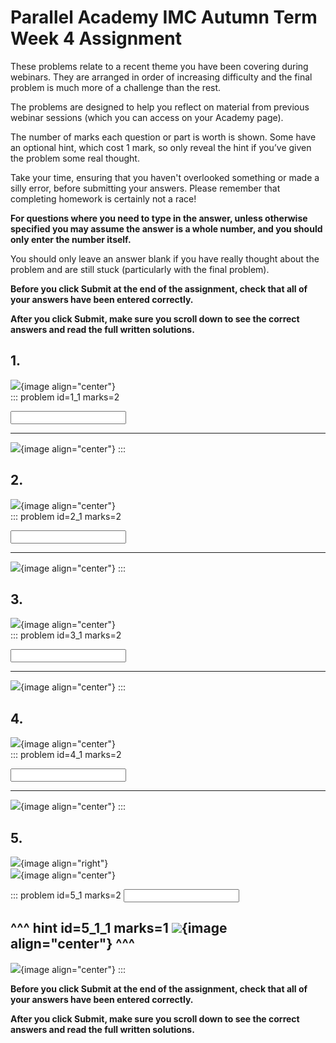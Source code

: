 # Parallel Academy IMC Autumn Term Week 4 Assignment

These problems relate to a recent theme you have been covering during webinars. They are arranged in order of increasing difficulty and the final problem is much more of a challenge than the rest.  

The problems are designed to help you reflect on material from previous webinar sessions (which you can access on your Academy page).  

The number of marks each question or part is worth is shown. Some have an optional hint, which cost 1 mark, so only reveal the hint if you’ve given the problem some real thought.   

Take your time, ensuring that you haven't overlooked something or made a silly error, before submitting your answers. Please remember that completing homework is certainly not a race!  

**For questions where you need to type in the answer, unless otherwise specified you may assume the answer is a whole number, and you should only enter the number itself.**  

You should only leave an answer blank if you have really thought about the problem and are still stuck (particularly with the final problem).  

**Before you click Submit at the end of the assignment, check that all of your answers have been entered correctly.** 
  
**After you click Submit, make sure you scroll down to see the correct answers and read the full written solutions.** 

## 1.		
![](/resources/academy-9aut-week-4/q1.png){image align="center"}  
::: problem id=1_1 marks=2

<input type="number" solution="2060"/>  
 
---

![](/resources/academy-9aut-week-4/s1.png){image align="center"}
:::  


## 2.
![](/resources/academy-9aut-week-4/q2.png){image align="center"}  
::: problem id=2_1 marks=2

<input type="number" solution="4102651"/>  

---

![](/resources/academy-9aut-week-4/s2.png){image align="center"}
:::  


## 3.
![](/resources/academy-9aut-week-4/q3.png){image align="center"}  
::: problem id=3_1 marks=2

<input type="number" solution="127"/>

---

![](/resources/academy-9aut-week-4/s3.png){image align="center"}
:::  


## 4.
![](/resources/academy-9aut-week-4/q4.png){image align="center"}  
::: problem id=4_1 marks=2

<input type="number" solution="4"/>

---

![](/resources/academy-9aut-week-4/s4.png){image align="center"}
:::  


## 5.
![](/resources/academy-4-week-2/4-skull.png){image align="right"}  
![](/resources/academy-9aut-week-4/q5.png){image align="center"}  

::: problem id=5_1 marks=2
<input type="number" solution="1"/> 

^^^ hint id=5_1_1 marks=1
![](/resources/academy-9aut-week-4/h5.png){image align="center"} 
^^^  
---

![](/resources/academy-9aut-week-4/s5.png){image align="center"}
:::  

**Before you click Submit at the end of the assignment, check that all of your answers have been entered correctly.** 
  
**After you click Submit, make sure you scroll down to see the correct answers and read the full written solutions.**  